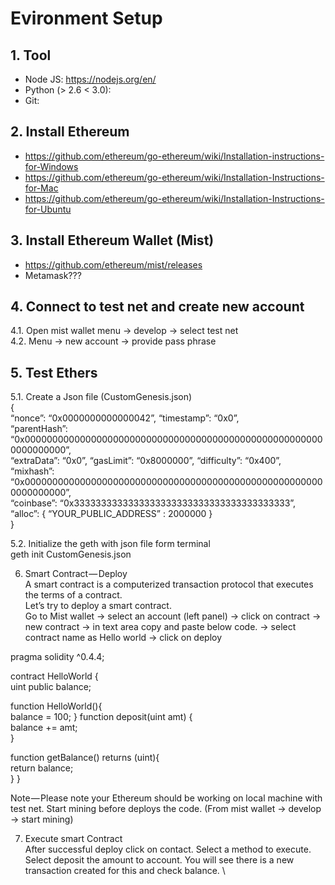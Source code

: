 # Evironment Setup

## 1. Tool
- Node JS: https://nodejs.org/en/
- Python (> 2.6 < 3.0): 
- Git:
## 2. Install Ethereum
- https://github.com/ethereum/go-ethereum/wiki/Installation-instructions-for-Windows
- https://github.com/ethereum/go-ethereum/wiki/Installation-Instructions-for-Mac
- https://github.com/ethereum/go-ethereum/wiki/Installation-Instructions-for-Ubuntu
## 3. Install Ethereum Wallet (Mist)
- https://github.com/ethereum/mist/releases
- Metamask???
## 4. Connect to test net and create new account
4.1. Open mist wallet menu → develop → select test net \
4.2. Menu → new account → provide pass phrase
## 5. Test Ethers
5.1. Create a Json file (CustomGenesis.json) \
{ \
 “nonce”: “0x0000000000000042”, “timestamp”: “0x0”, \
 “parentHash”: “0x0000000000000000000000000000000000000000000000000000000000000000”, \
 “extraData”: “0x0”, “gasLimit”: “0x8000000”, “difficulty”: “0x400”, \
 “mixhash”: “0x0000000000000000000000000000000000000000000000000000000000000000”, \
 “coinbase”: “0x3333333333333333333333333333333333333333”, \
 “alloc”: { “YOUR_PUBLIC_ADDRESS” : 2000000 } \
}

5.2. Initialize the geth with json file form terminal \
geth init CustomGenesis.json

6. Smart Contract — Deploy \
A smart contract is a computerized transaction protocol that executes the terms of a contract. \
Let’s try to deploy a smart contract. \
Go to Mist wallet → select an account (left panel) → click on contract → new contract → in text area copy and paste below code. → select contract name as Hello world → click on deploy 

pragma solidity ^0.4.4; 

contract HelloWorld { \
 uint public balance; 

function HelloWorld(){ \
 balance = 100; 
 } 
 function deposit(uint amt) { \
 balance += amt; \
 } 
 
function getBalance() returns (uint){ \
 return balance; \
 } 
 } 

Note — Please note your Ethereum should be working on local machine with test net. Start mining before deploys the code. (From mist wallet → develop → start mining) 

7. Execute smart Contract \
After successful deploy click on contact. Select a method to execute. Select deposit the amount to account. You will see there is a new transaction created for this and check balance. \
